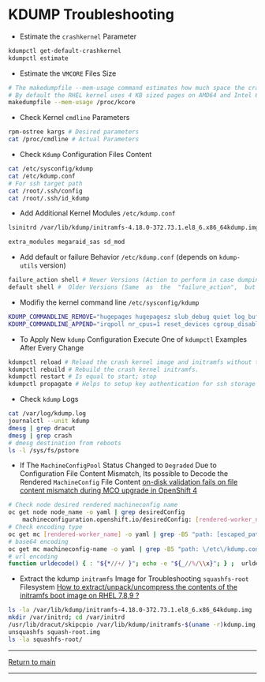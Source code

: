 # KDUMP Troubleshooting

- Estimate the `crashkernel` Parameter

```bash
kdumpctl get-default-crashkernel
kdumpctl estimate
```

- Estimate the `VMCORE` Files Size

```bash
# The makedumpfile --mem-usage command estimates how much space the crash dump file requires
# By default the RHEL kernel uses 4 KB sized pages on AMD64 and Intel 64 CPU , and 64 KB sized pages on IBM POWER
makedumpfile --mem-usage /proc/kcore
```

- Check Kernel `cmdline` Parameters

```bash
rpm-ostree kargs # Desired parameters
cat /proc/cmdline # Actual Parameters
```

- Check `Kdump` Configuration Files Content

```bash
cat /etc/sysconfig/kdump 
cat /etc/kdump.conf
# For ssh target path
cat /root/.ssh/config
cat /root/.ssh/id_kdump
```

- Add Additional Kernel Modules `/etc/kdump.conf`

```bash
lsinitrd /var/lib/kdump/initramfs-4.18.0-372.73.1.el8_6.x86_64kdump.img | grep sd_mod
```

```bash
extra_modules megaraid_sas sd_mod
```

- Add default or failure Behavior `/etc/kdump.conf` (depends on `kdump-utils` version)

```bash
failure_action shell # Newer Versions (Action to perform in case dumping to the intended target fails)
default shell #  Older Versions (Same  as  the  "failure_action",  but this directive is obsolete and will be removed in the future)
```

- Modifiy the kernel command line `/etc/sysconfig/kdump`

```bash
KDUMP_COMMANDLINE_REMOVE="hugepages hugepagesz slub_debug quiet log_buf_len swiotlb ip=dhcp rootflags=prjquota rootflags=nofail udev.children-max=2 ignition.platform.id=metal"
KDUMP_COMMANDLINE_APPEND="irqpoll nr_cpus=1 reset_devices cgroup_disable=memory mce=off numa=off udev.children-max=2 panic=60 rootflags=nofail acpi_no_memhotplug transparent_hugepage=never novmcoredd hest_disable module_blacklist=igb,ixgbe"
```

- To Apply New `kdump` Configuration Execute One of `kdumpctl` Examples After Every Change

```bash
kdumpctl reload # Reload the crash kernel image and initramfs without triggering a rebuild.
kdumpctl rebuild # Rebuild the crash kernel initramfs.
kdumpctl restart # Is equal to start; stop
kdumpctl propagate # Helps to setup key authentication for ssh storage since it's impossible to use password authentication during kdump.
```

- Check `kdump` Logs

```bash
cat /var/log/kdump.log
journalctl --unit kdump
dmesg | grep dracut
dmesg | grep crash
# dmesg destination from reboots
ls -l /sys/fs/pstore
```

- If The `MachineConfigPool` Status Changed to `Degraded` Due to Configuration File Content Mismatch, Its possible to Decode the Rendered `MachineConfig` File Content
[on-disk validation fails on file content mismatch during MCO upgrade in OpenShift 4](https://access.redhat.com/solutions/5315421)

```bash
# Check node desired rendered machineconfig name
oc get node node_name -o yaml | grep desiredConfig
    machineconfiguration.openshift.io/desiredConfig: [rendered-worker_name]
# Check encoding type
oc get mc [rendered-worker_name] -o yaml | grep -B5 "path: [escaped_path]" | grep source | tail -n 1 | cut -d"," -f1
# base64 encoding
oc get mc machineconfig-name -o yaml | grep -B5 "path: \/etc\/kdump.conf" | grep source | tail -n 1 | cut -d"," -f2 | base64 -d
# url encoding
function urldecode() { : "${*//+/ }"; echo -e "${_//%/\\x}"; } ;  urldecode "$(oc get mc machineconfig-name -o yaml | grep -B5 "path: \/etc\/kdump.conf" | grep source | tail -n 1 | cut -d"," -f2)"
```

- Extract the kdump `initramfs` Image for Troubleshooting `squashfs-root` Filesystem
[How to extract/unpack/uncompress the contents of the initramfs boot image on RHEL 7,8,9 ?](https://access.redhat.com/solutions/2037313#B)

```bash
ls -la /var/lib/kdump/initramfs-4.18.0-372.73.1.el8_6.x86_64kdump.img
mkdir /var/initrd; cd /var/initrd
/usr/lib/dracut/skipcpio /var/lib/kdump/initramfs-$(uname -r)kdump.img        | cpio -idmv
unsquashfs squash-root.img
ls -la squashfs-root/
```

---

[Return to main](../README.md)

---
